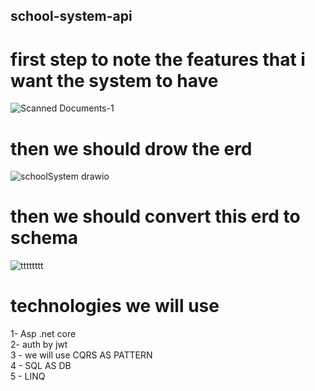 ## school-system-api
# first step to note the features that i want  the system to have
![Scanned Documents-1](https://github.com/user-attachments/assets/2f514128-14c3-4832-8575-3572494ff190)


# then we should drow the erd
![schoolSystem drawio](https://github.com/user-attachments/assets/20b65364-ebaa-4c9d-90fc-a51c4f090ba4)

# then we should convert this erd to schema
![tttttttt](https://github.com/user-attachments/assets/7a85208a-33f3-4f10-a426-fad4e502146c)


# technologies we will use

1- Asp .net core <br />
2- auth by jwt <br />
3 - we will use CQRS AS PATTERN <br />
4 - SQL AS DB <br />
5 - LINQ <br />
